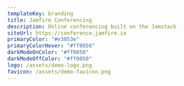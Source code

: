 ```yaml
---
templateKey: branding
title: Jamfire Conferencing
description: Online conferencing built on the Jamstack
siteUrl: https://conference.jamfire.io
primaryColor: "#e3053e"
primaryColorHover: "#ff0050"
darkModeOnColor: "#ff0050"
darkModeOffColor: "#ff0050"
logo: /assets/demo-logo.png
favicon: /assets/demo-favicon.png
---
```


